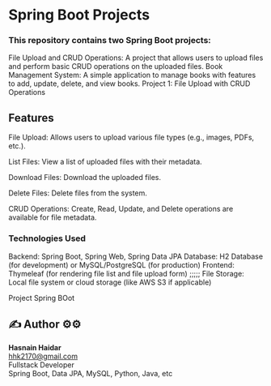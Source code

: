 <h1>Spring Boot Projects</h1>
<h3>This repository contains two Spring Boot projects:</h3>

<p>File Upload and CRUD Operations: A project that allows users to upload files and perform basic CRUD operations on the uploaded files.
Book Management System: A simple application to manage books with features to add, update, delete, and view books.
Project 1: File Upload with CRUD Operations</p>
<h2>Features</h2>
<p>File Upload: Allows users to upload various file types (e.g., images, PDFs, etc.).</p>
<p>List Files: View a list of uploaded files with their metadata.</p>
<p>Download Files: Download the uploaded files.</p>
<p>Delete Files: Delete files from the system.</p>
<p>CRUD Operations: Create, Read, Update, and Delete operations are available for file metadata.</p>
<h3>Technologies Used</h3>
<p>Backend: Spring Boot, Spring Web, Spring Data JPA
Database: H2 Database (for development) or MySQL/PostgreSQL (for production)
Frontend: Thymeleaf (for rendering file list and file upload form)
  ;;;;;
File Storage: Local file system or cloud storage (like AWS S3 if applicable)</p>

<list>Project</list>
<a></a>
<khan>Spring BOot</khan>
## ✍️ Author ⚙️⚙️

**Hasnain Haidar**  
hhk2170@gmail.com  
Fullstack Developer  
Spring Boot, Data JPA, MySQL, Python, Java, etc
